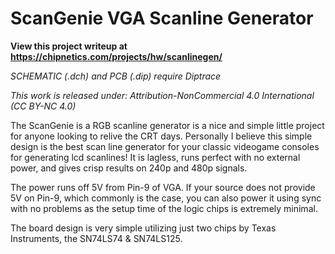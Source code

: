 # ScanGenie VGA Scanline Generator


**View this project writeup at https://chipnetics.com/projects/hw/scanlinegen/**

_SCHEMATIC (.dch) and PCB (.dip) require Diptrace_

_This work is released under: Attribution-NonCommercial 4.0 International (CC BY-NC 4.0)_

The ScanGenie is a RGB scanline generator is a nice and simple little project for anyone looking to relive the CRT days. Personally I believe this simple design is the best scan line generator for your classic videogame consoles for generating lcd scanlines!  It is lagless, runs perfect with no external power, and gives crisp results on 240p and 480p signals.

The power runs off 5V from Pin-9 of VGA. If your source does not provide 5V on Pin-9, which commonly is the case, you can also power it using sync with no problems as the setup time of the logic chips is extremely minimal.

The board design is very simple utilizing just two chips by Texas Instruments, the SN74LS74 & SN74LS125.
